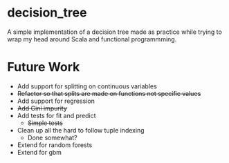 # decision_tree
A simple implementation of a decision tree made as practice while trying to wrap my head around Scala and functional programmming.

# Future Work
- Add support for splitting on continuous variables
- ~~Refactor so that splits are made on functions not specific values~~
- Add support for regression
- ~~Add Gini impurity~~
- Add tests for fit and predict
  * ~~Simple tests~~
- Clean up all the hard to follow tuple indexing
  * Done somewhat?
- Extend for random forests
- Extend for gbm
